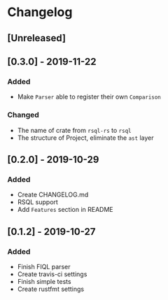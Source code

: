 # Changelog

## [Unreleased]

## [0.3.0] - 2019-11-22
### Added
- Make `Parser` able to register their own `Comparison`

### Changed
- The name of crate from `rsql-rs` to `rsql`
- The structure of Project, eliminate the `ast` layer

## [0.2.0] - 2019-10-29
### Added
- Create CHANGELOG.md
- RSQL support
- Add `Features` section in README

## [0.1.2] - 2019-10-27
### Added
- Finish FIQL parser
- Create travis-ci settings
- Finish simple tests
- Create rustfmt settings


